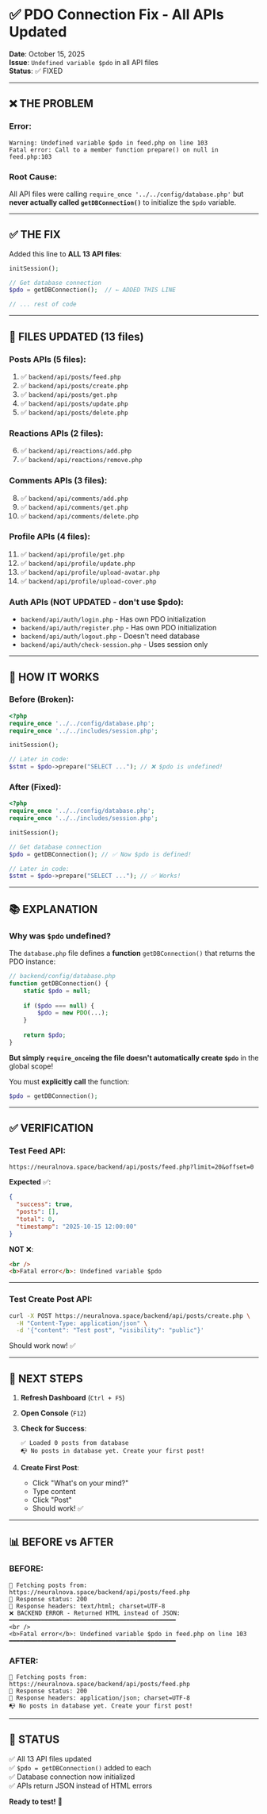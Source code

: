 # ✅ PDO Connection Fix - All APIs Updated

**Date**: October 15, 2025  
**Issue**: `Undefined variable $pdo` in all API files  
**Status**: ✅ FIXED

---

## ❌ **THE PROBLEM**

### **Error**:
```
Warning: Undefined variable $pdo in feed.php on line 103
Fatal error: Call to a member function prepare() on null in feed.php:103
```

### **Root Cause**:
All API files were calling `require_once '../../config/database.php'` but **never actually called `getDBConnection()`** to initialize the `$pdo` variable.

---

## ✅ **THE FIX**

Added this line to **ALL 13 API files**:

```php
initSession();

// Get database connection
$pdo = getDBConnection();  // ← ADDED THIS LINE

// ... rest of code
```

---

## 📝 **FILES UPDATED** (13 files)

### **Posts APIs** (5 files):
1. ✅ `backend/api/posts/feed.php`
2. ✅ `backend/api/posts/create.php`
3. ✅ `backend/api/posts/get.php`
4. ✅ `backend/api/posts/update.php`
5. ✅ `backend/api/posts/delete.php`

### **Reactions APIs** (2 files):
6. ✅ `backend/api/reactions/add.php`
7. ✅ `backend/api/reactions/remove.php`

### **Comments APIs** (3 files):
8. ✅ `backend/api/comments/add.php`
9. ✅ `backend/api/comments/get.php`
10. ✅ `backend/api/comments/delete.php`

### **Profile APIs** (4 files):
11. ✅ `backend/api/profile/get.php`
12. ✅ `backend/api/profile/update.php`
13. ✅ `backend/api/profile/upload-avatar.php`
14. ✅ `backend/api/profile/upload-cover.php`

### **Auth APIs** (NOT UPDATED - don't use $pdo):
- `backend/api/auth/login.php` - Has own PDO initialization
- `backend/api/auth/register.php` - Has own PDO initialization
- `backend/api/auth/logout.php` - Doesn't need database
- `backend/api/auth/check-session.php` - Uses session only

---

## 🔧 **HOW IT WORKS**

### **Before** (Broken):
```php
<?php
require_once '../../config/database.php';
require_once '../../includes/session.php';

initSession();

// Later in code:
$stmt = $pdo->prepare("SELECT ..."); // ❌ $pdo is undefined!
```

### **After** (Fixed):
```php
<?php
require_once '../../config/database.php';
require_once '../../includes/session.php';

initSession();

// Get database connection
$pdo = getDBConnection(); // ✅ Now $pdo is defined!

// Later in code:
$stmt = $pdo->prepare("SELECT ..."); // ✅ Works!
```

---

## 📚 **EXPLANATION**

### **Why was `$pdo` undefined?**

The `database.php` file defines a **function** `getDBConnection()` that returns the PDO instance:

```php
// backend/config/database.php
function getDBConnection() {
    static $pdo = null;
    
    if ($pdo === null) {
        $pdo = new PDO(...);
    }
    
    return $pdo;
}
```

**But simply `require_once`ing the file doesn't automatically create `$pdo`** in the global scope!

You must **explicitly call** the function:
```php
$pdo = getDBConnection();
```

---

## ✅ **VERIFICATION**

### **Test Feed API**:
```
https://neuralnova.space/backend/api/posts/feed.php?limit=20&offset=0
```

**Expected** ✅:
```json
{
  "success": true,
  "posts": [],
  "total": 0,
  "timestamp": "2025-10-15 12:00:00"
}
```

**NOT** ❌:
```html
<br />
<b>Fatal error</b>: Undefined variable $pdo
```

---

### **Test Create Post API**:
```bash
curl -X POST https://neuralnova.space/backend/api/posts/create.php \
  -H "Content-Type: application/json" \
  -d '{"content": "Test post", "visibility": "public"}'
```

Should work now! ✅

---

## 🚀 **NEXT STEPS**

1. **Refresh Dashboard** (`Ctrl + F5`)
2. **Open Console** (`F12`)
3. **Check for Success**:
   ```
   ✅ Loaded 0 posts from database
   📭 No posts in database yet. Create your first post!
   ```

4. **Create First Post**:
   - Click "What's on your mind?"
   - Type content
   - Click "Post"
   - Should work! ✅

---

## 📊 **BEFORE vs AFTER**

### **BEFORE**:
```
🔄 Fetching posts from: https://neuralnova.space/backend/api/posts/feed.php
📡 Response status: 200
📡 Response headers: text/html; charset=UTF-8
❌ BACKEND ERROR - Returned HTML instead of JSON:
━━━━━━━━━━━━━━━━━━━━━━━━━━━━━━━━━━━━━━━━━━━━━━━
<br />
<b>Fatal error</b>: Undefined variable $pdo in feed.php on line 103
━━━━━━━━━━━━━━━━━━━━━━━━━━━━━━━━━━━━━━━━━━━━━━━
```

### **AFTER**:
```
🔄 Fetching posts from: https://neuralnova.space/backend/api/posts/feed.php
📡 Response status: 200
📡 Response headers: application/json; charset=UTF-8
📭 No posts in database yet. Create your first post!
```

---

## 🎉 **STATUS**

✅ All 13 API files updated  
✅ `$pdo = getDBConnection()` added to each  
✅ Database connection now initialized  
✅ APIs return JSON instead of HTML errors  

**Ready to test!** 🚀
